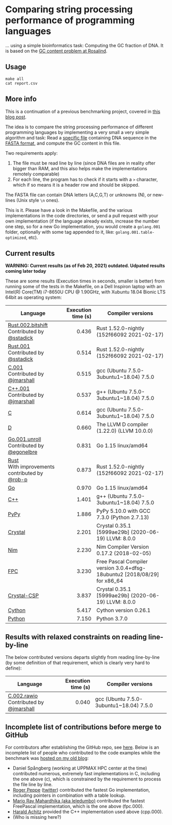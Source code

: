 # Comparing string processing performance of programming languages

... using a simple bioinformatics task: Computing the GC fraction of DNA. It is based on the [GC content problem at Rosalind](http://rosalind.info/problems/gc/).

## Usage

```
make all
cat report.csv
```

## More info

This is a continuation of a previous benchmarking project, covered in [this blog post](http://saml.rilspace.com/moar-languagez-gc-content-in-python-d-fpc-c-and-c).

The idea is to compare the string processing performance of different programming languages
by implementing a very small a very simple algorithm and task: Read a [specific file](http://ftp.ensembl.org/pub/release-67/fasta/homo_sapiens/dna/Homo_sapiens.GRCh37.67.dna_rm.chromosome.Y.fa.gz)
containing DNA sequence in the [FASTA format](https://en.wikipedia.org/wiki/FASTA_format),
and compute the GC content in this file.

Two requirements apply:

1. The file must be read line by line (since DNA files are in reality ofter
   bigger than RAM, and this also helps make the implementations remotely
   comparable)
2. For each line, the program has to check if it starts with a `>` character,
   which if so means it is a header row and should be skipped.

The FASTA file can contain DNA letters (A,C,G,T) or unknowns (N), or new-lines
(Unix style `\n` ones).

This is it. Please have a look in the Makefile, and the various implementations
in the code directories, or send a pull request with your own implementation
(if the language already exists, increase the number one step, so for a new Go
implementation, you would create a `golang.001` folder, optionally with some
tag appended to it, like: `golang.001.table-optimized`, etc).

## Current results

**WARNING: Current results (as of Feb 20, 2021) outdated. Udpated results coming later today**

These are some results (Execution times in seconds, smaller is better) from
running some of the tests in the Makefile, on a Dell Inspiron laptop with an
Intel(R) Core(TM) i7-8650U CPU @ 1.90GHz, with Xubuntu 18.04 Bionic LTS 64bit
as operating system:

| Language                                                                                                      | Execution time (s) | Compiler versions                                                         |
|---------------------------------------------------------------------------------------------------------------|-------------------:|---------------------------------------------------------------------------|
| [Rust.002.bitshift](rust.002.bitshift/src/main.rs)<br>Contributed by [@sstadick](https://github.com/sstadick) |              0.436 | Rust 1.52.0-nightly (152f66092 2021-02-17)                                |
| [Rust.001](rust.001/src/main.rs)<br>Contributed by [@sstadick](https://github.com/sstadick)                   |              0.514 | Rust 1.52.0-nightly (152f66092 2021-02-17)                                |
| [C.001](c.001/gc.c)<br>Contributed by [@jmarshall](https://github.com/jmarshall)                              |              0.515 | gcc (Ubuntu 7.5.0-3ubuntu1~18.04) 7.5.0                                   |
| [C++.001](cpp.001/gc.cpp)<br>Contributed by [@jmarshall](https://github.com/jmarshall)                        |              0.537 | g++ (Ubuntu 7.5.0-3ubuntu1~18.04) 7.5.0                                   |
| [C](c/gc.c)                                                                                                   |              0.614 | gcc (Ubuntu 7.5.0-3ubuntu1~18.04) 7.5.0                                   |
| [D](d/gc.d)                                                                                                   |              0.660 | The LLVM D compiler (1.22.0) (LLVM 10.0.0)                                |
| [Go.001.unroll](go.001.unroll/gc.go)<br>Contributed by [@egonelbre](https://github.com/egonelbre)             |              0.831 | Go 1.15 linux/amd64                                                       |
| [Rust](rust/src/main.rs)<br>With improvements contributed by [@rob-p](https://github.com/rob-p)               |              0.873 | Rust 1.52.0-nightly (152f66092 2021-02-17)                                |
| [Go](go/gc.go)                                                                                                |              0.970 | Go 1.15 linux/amd64                                                       |
| [C++](cpp/gc.cpp)                                                                                             |              1.401 | g++ (Ubuntu 7.5.0-3ubuntu1~18.04) 7.5.0                                   |
| [PyPy](pypy/gc.py)                                                                                            |              1.886 | PyPy 5.10.0 with GCC 7.3.0 (Python 2.7.13)                                |
| [Crystal](crystal/gc.cr)                                                                                      |              2.201 | Crystal 0.35.1 [5999ae29b] (2020-06-19) LLVM: 8.0.0                       |
| [Nim](nim/gc.nim)                                                                                             |              2.230 | Nim Compiler Version 0.17.2 (2018-02-05)                                  |
| [FPC](gc.pas)                                                                                                 |              3.230 | Free Pascal Compiler version 3.0.4+dfsg-18ubuntu2 [2018/08/29] for x86_64 |
| [Crystal-CSP](crystal-csp/gc.cr)                                                                              |              3.837 | Crystal 0.35.1 [5999ae29b] (2020-06-19) LLVM: 8.0.0                       |
| [Cython](cython/gc.pyx)                                                                                       |              5.417 | Cython version 0.26.1                                                     |
| [Python](python/gc.py)                                                                                        |              7.150 | Python 3.7.0                                                              |

## Results with relaxed constraints on reading line-by-line

The below contributed versions departs slightly from reading line-by-line (by
some definition of that requirement, which is clearly very hard to define):

| Language                                                                                       | Execution time (s) | Compiler versions                       |
|------------------------------------------------------------------------------------------------|-------------------:|-----------------------------------------|
| [C.002.rawio](c.002.rawio/gc.c)<br>Contributed by [@jmarshall](https://github.com/jmarshall)   |              0.040 | gcc (Ubuntu 7.5.0-3ubuntu1~18.04) 7.5.0 |

## Incomplete list of contributions before merge to GitHub

For contributors after establishing the GitHub repo, see [here](https://github.com/samuell/gccontent-benchmark/graphs/contributors).
Below is an incomplete list of people who contributed to the code examples
while the benchmark was [hosted on my old blog](https://github.com/samuell/gccontent-benchmark/graphs/contributors):

- Daniel Spångberg (working at UPPMAX HPC center at the time) contributed
  numerous, extremely fast implementations in C, including the one above (c),
  which is constrained by the requirement to process the file line by line.
- [Roger Peppe](https://github.com/rogpeppe)
  ([twitter](https://twitter.com/rogpeppe)) contributed the fastest Go
  implementation, including pointers in combination with a table lookup.
- [Mario Ray Mahardhika (aka leledumbo)](https://github.com/leledumbo)
  contributed the fastest FreePascal implementation, which is the one above
  (fpc.000).
- [Harald Achitz](https://www.linkedin.com/in/harald-achitz-860657139/)
  provided the C++ implementation used above (cpp.000).
- (Who is missing here?)
